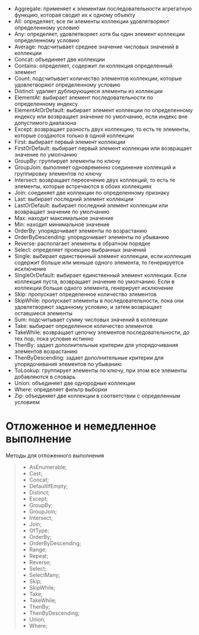 - Aggregate: применяет к элементам последовательности агрегатную функцию, которая сводит их к одному объекту
- All: определяет, все ли элементы коллекции удовлятворяют определенному условию
- Any: определяет, удовлетворяет хотя бы один элемент коллекции определенному условию
- Average: подсчитывает cреднее значение числовых значений в коллекции
- Concat: объединяет две коллекции
- Contains: определяет, содержит ли коллекция определенный элемент
- Count: подсчитывает количество элементов коллекции, которые удовлетворяют определенному условию
- Distinct: удаляет дублирующиеся элементы из коллекции
- ElementAt: выбирает элемент последовательности по определенному индексу
- ElementAtOrDefault: выбирает элемент коллекции по определенному индексу или возвращает значение по умолчанию, если индекс вне допустимого диапазона
- Except: возвращает разность двух коллекцию, то есть те элементы, которые создаются только в одной коллекции
- First: выбирает первый элемент коллекции
- FirstOrDefault: выбирает первый элемент коллекции или возвращает значение по умолчанию
- GroupBy: группирует элементы по ключу
- GroupJoin: выполняет одновременно соединение коллекций и группировку элементов по ключу
- Intersect: возвращает пересечение двух коллекций, то есть те элементы, которые встречаются в обоих коллекциях
- Join: соединяет две коллекции по определенному признаку
- Last: выбирает последний элемент коллекции
- LastOrDefault: выбирает последний элемент коллекции или возвращает значение по умолчанию
- Max: находит максимальное значение
- Min: находит минимальное значение
- OrderBy: упорядочивает элементы по возрастанию
- OrderByDescending: упорядочивает элементы по убыванию
- Reverse: располагает элементы в обратном порядке
- Select: определяет проекцию выбранных значений
- Single: выбирает единственный элемент коллекции, если коллекция содержит больше или меньше одного элемента, то генерируется исключение
- SingleOrDefault: выбирает единственный элемент коллекции. Если коллекция пуста, возвращает значение по умолчанию. Если в коллекции больше одного элемента, генерирует исключение
- Skip: пропускает определенное количество элементов
- SkipWhile: пропускает элементы в последовательности, пока они удовлетворяют заданному условию, и затем возвращает оставшиеся элементы
- Sum: подсчитывает сумму числовых значений в коллекции
- Take: выбирает определенное количество элементов
- TakeWhile: возвращает цепочку элементов последовательности, до тех пор, пока условие истинно
- ThenBy: задает дополнительные критерии для упорядочивания элементов возрастанию
- ThenByDescending: задает дополнительные критерии для упорядочивания элементов по убыванию
- ToLookup: группирует элементы по ключу, при этом все элементы добавляются в словарь
- Union: объединяет две однородные коллекции
- Where: определяет фильтр выборки
- Zip: объединяет две коллекции в соответствии с определенным условием

# Отложенное и немедленное выполнение

Методы для отложенного выполнения
  > - AsEnumerable;
  > - Cast;
  > - Concat;
  > - DefaultIfEmpty;
  > - Distinct;
  > - Except;
  > - GroupBy;
  > - GroupJoin;
  > - Intersect;
  > - Join;
  > - OfType;
  > - OrderBy;
  > - OrderByDescending;
  > - Range;
  > - Repeat;
  > - Reverse;
  > - Select;
  > - SelectMany;
  > - Skip;
  > - SkipWhile;
  > - Take;
  > - TakeWhile;
  > - ThenBy;
  > - ThenByDescending;
  > - Union;
  > - Where;
